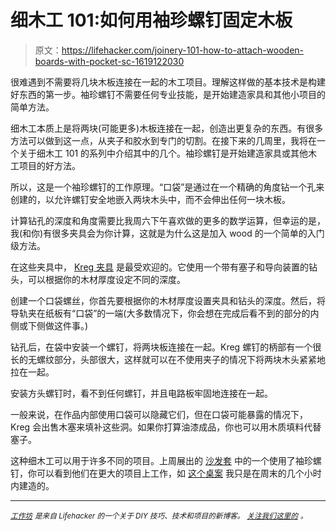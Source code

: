 # 细木工 101:如何用袖珍螺钉固定木板

> 原文：<https://lifehacker.com/joinery-101-how-to-attach-wooden-boards-with-pocket-sc-1619122030>

很难遇到不需要将几块木板连接在一起的木工项目。理解这样做的基本技术是构建好东西的第一步。袖珍螺钉不需要任何专业技能，是开始建造家具和其他小项目的简单方法。



细木工本质上是将两块(可能更多)木板连接在一起，创造出更复杂的东西。有很多方法可以做到这一点，从夹子和胶水到专门的切割。在接下来的几周里，我将在一个关于细木工 101 的系列中介绍其中的几个。袖珍螺钉是开始建造家具或其他木工项目的好方法。

所以，这是一个袖珍螺钉的工作原理。“口袋”是通过在一个精确的角度钻一个孔来创建的，以允许螺钉安全地嵌入两块木头中，而不会伸出任何一块木板。

计算钻孔的深度和角度需要比我周六下午喜欢做的更多的数学运算，但幸运的是，我(和你)有很多夹具会为你计算，这就是为什么这是加入 wood 的一个简单的入门级方法。

在这些夹具中， [Kreg 夹具](https://www.kregtool.com/) 是最受欢迎的。它使用一个带有塞子和导向装置的钻头，可以根据你的木材厚度设定不同的深度。

创建一个口袋螺丝，你首先要根据你的木材厚度设置夹具和钻头的深度。然后，将导轨夹在纸板有“口袋”的一端(大多数情况下，你会想在完成后看不到的部分的内侧或下侧做这件事。)

钻孔后，在袋中安装一个螺钉，将两块板连接在一起。Kreg 螺钉的柄部有一个很长的无螺纹部分，头部很大，这样就可以在不使用夹子的情况下将两块木头紧紧地拉在一起。

安装方头螺钉时，看不到任何螺钉，并且电路板牢固地连接在一起。

一般来说，在作品内部使用口袋可以隐藏它们，但在口袋可能暴露的情况下，Kreg 会出售木塞来填补这些洞。如果你打算油漆成品，你也可以用木质填料代替塞子。

这种细木工可以用于许多不同的项目。上周展出的 [沙发套](http://workshop.lifehacker.com/diy-wooden-couch-sleeves-make-the-perfect-spot-for-your-1614776214) 中的一个使用了袖珍螺钉，你可以看到他们在更大的项目上工作，如 [这个桌案](http://diydiva.net/2014/08/things-i-build-when-im-supposed-to-be-writing-about-building-things/) 我只是在周末的几个小时内建造的。

* * *

[<small>*工作坊*</small>](http://workshop.lifehacker.com/) <small>*是来自 Lifehacker 的一个关于 DIY 技巧、技术和项目的新博客。*</small> [<small>*关注我们这里的*</small>](https://twitter.com/WorkshopLH) <small>*。*</small>